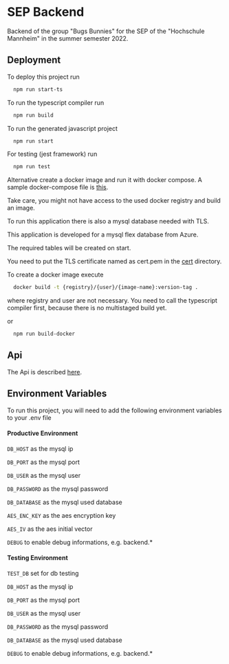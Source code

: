 # SEP Backend

Backend of the group "Bugs Bunnies" for the SEP of the "Hochschule Mannheim" in the summer semester 2022.

## Deployment

To deploy this project run

```bash
  npm run start-ts
```

To run the typescript compiler run

```bash
  npm run build
```

To run the generated javascript project

```bash
  npm run start
```

For testing (jest framework) run

```bash
  npm run test
```

Alternative create a docker image and run it with docker compose.
A sample docker-compose file is [this](doc/full_docker-compose.yml).

Take care, you might not have access to the used docker registry and build an image.

To run this application there is also a mysql database needed with TLS.

This application is developed for a mysql flex database from Azure.

The required tables will be created on start.

You need to put the TLS certificate named as cert.pem in the [cert](cert) directory.

To create a docker image execute

```bash
  docker build -t {registry}/{user}/{image-name}:version-tag .
```

where registry and user are not necessary. You need to call the typescript compiler first, because there is no
multistaged build yet.

or

```bash
  npm run build-docker
```

## Api

The Api is described [here](./swagger.yml).

## Environment Variables

To run this project, you will need to add the following environment variables to your .env file

#### Productive Environment

`DB_HOST`         as the mysql ip

`DB_PORT`         as the mysql port

`DB_USER`         as the mysql user

`DB_PASSWORD`     as the mysql password

`DB_DATABASE`     as the mysql used database

`AES_ENC_KEY`     as the aes encryption key

`AES_IV`          as the aes initial vector

`DEBUG`           to enable debug informations, e.g. backend.*

#### Testing Environment

`TEST_DB`         set for db testing

`DB_HOST`         as the mysql ip

`DB_PORT`         as the mysql port

`DB_USER`         as the mysql user

`DB_PASSWORD`     as the mysql password

`DB_DATABASE`     as the mysql used database

`DEBUG`           to enable debug informations, e.g. backend.*

